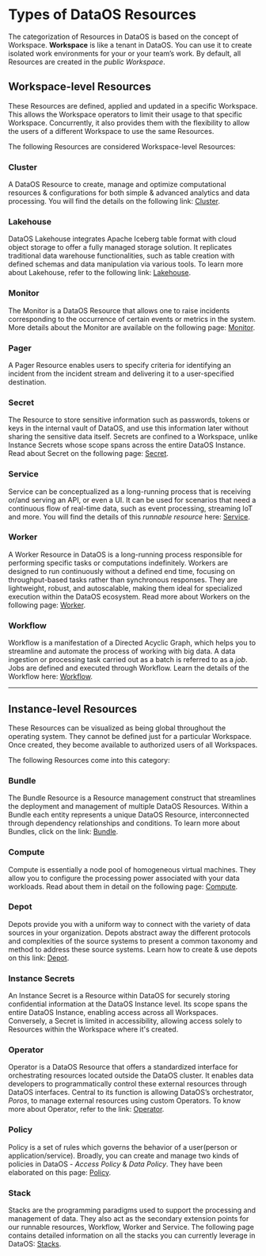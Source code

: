 # Types of DataOS Resources

The categorization of Resources in DataOS is based on the concept of Workspace. **Workspace** is like a tenant in DataOS. You can use it to create isolated work environments for your or your team’s work. By default, all Resources are created in the *public Workspace*.

## Workspace-level Resources

These Resources are defined, applied and updated in a specific Workspace. This allows the Workspace operators to limit their usage to that specific Workspace. Concurrently, it also provides them with the flexibility to allow the users of a different Workspace to use the same Resources.

The following Resources are considered Workspace-level Resources:

### **Cluster**

A DataOS Resource to create, manage and optimize computational resources & configurations for both simple & advanced analytics and data processing. You will find the details on the following link: [Cluster](./cluster.md).


### **Lakehouse** 

<!-- >🔔 Components labeled as **[𝛼 alpha]** are in their Alpha release phase. This stage is primarily for testing and evaluation; therefore, we advise against using these components for critical production tasks. Availability in all environments is not guaranteed. For further information and confirmation of their accessibility, please consult with your DataOS administrator. -->

DataOS Lakehouse integrates Apache Iceberg table format with cloud object storage to offer a fully managed storage solution. It replicates traditional data warehouse functionalities, such as table creation with defined schemas and data manipulation via various tools. To learn more about Lakehouse, refer to the following link: [Lakehouse](./lakehouse.md).

### **Monitor**

The Monitor is a DataOS Resource that allows one to raise incidents corresponding to the occurrence of certain events or metrics in the system. More details about the Monitor are available on the following page: [Monitor](./monitor.md).

### **Pager**

A Pager Resource enables users to specify criteria for identifying an incident from the incident stream and delivering it to a user-specified destination. 


### **Secret**

The Resource to store sensitive information such as passwords, tokens or keys in the internal vault of DataOS, and use this information later without sharing the sensitive data itself. Secrets are confined to a Workspace, unlike Instance Secrets whose scope spans across the entire DataOS Instance. Read about Secret on the following page: [Secret](./secret.md).

### **Service**

Service can be conceptualized as a long-running process that is receiving or/and serving an API, or even a UI. It can be used for scenarios that need a continuous flow of real-time data, such as event processing, streaming IoT and more. You will find the details of this *runnable resource* here: [Service](./service.md).

### **Worker**

A Worker Resource in DataOS is a long-running process responsible for performing specific tasks or computations indefinitely. Workers are designed to run continuously without a defined end time, focusing on throughput-based tasks rather than synchronous responses. They are lightweight, robust, and autoscalable, making them ideal for specialized execution within the DataOS ecosystem. Read more about Workers on the following page: [Worker](./worker.md).

### **Workflow**

Workflow is a manifestation of a Directed Acyclic Graph, which helps you to streamline and automate the process of working with big data. A data ingestion or processing task carried out as a batch is referred to as a *job*. Jobs are defined and executed through Workflow. Learn the details of the Workflow here: [Workflow](./workflow.md).



---

## Instance-level Resources

These Resources can be visualized as being global throughout the operating system. They cannot be defined just for a particular Workspace. Once created, they become available to authorized users of all Workspaces.

The following Resources come into this category:

### **Bundle** 

<!-- >🔔 Components labeled as **[𝛼 alpha]** are in their Alpha release phase. This stage is primarily for testing and evaluation; therefore, we advise against using these components for critical production tasks. Availability in all environments is not guaranteed. For further information and confirmation of their accessibility, please consult with your DataOS administrator. -->

The Bundle Resource is a Resource management construct that streamlines the deployment and management of multiple DataOS Resources. Within a Bundle each entity represents a unique DataOS Resource, interconnected through dependency relationships and conditions. To learn more about Bundles, click on the link: [Bundle](./bundle.md).

### **Compute**

Compute is essentially a node pool of homogeneous virtual machines. They allow you to configure the processing power associated with your data workloads. Read about them in detail on the following page: [Compute](./compute.md).

### **Depot**

Depots provide you with a uniform way to connect with the variety of data sources in your organization. Depots abstract away the different protocols and complexities of the source systems to present a common taxonomy and method to address these source systems. Learn how to create & use depots on this link: [Depot](./depot.md).

### **Instance Secrets**

An Instance Secret is a Resource within DataOS for securely storing confidential information at the DataOS Instance level. Its scope spans the entire DataOS Instance, enabling access across all Workspaces. Conversely, a Secret is limited in accessibility, allowing access solely to Resources within the Workspace where it's created. 

### **Operator**

<!-- >🔔 Components labeled as **[𝛼 alpha]** are in their Alpha release phase. This stage is primarily for testing and evaluation; therefore, we advise against using these components for critical production tasks. Availability in all environments is not guaranteed. For further information and confirmation of their accessibility, please consult with your DataOS administrator. -->

Operator is a DataOS Resource that offers a standardized interface for orchestrating resources located outside the DataOS cluster. It enables data developers to programmatically control these external resources through DataOS interfaces. Central to its function is allowing DataOS’s orchestrator, *Poros*, to manage external resources using custom Operators. To know more about Operator, refer to the link: [Operator](./operator.md).

### **Policy**

Policy is a set of rules which governs the behavior of a user(person or application/service). Broadly, you can create and manage two kinds of policies in DataOS - *Access Policy* & *Data Policy*. They have been elaborated on this page: [Policy](./policy.md).

### **Stack**

<!-- >🔔 Components labeled as **[𝛼 alpha]** are in their Alpha release phase. This stage is primarily for testing and evaluation; therefore, we advise against using these components for critical production tasks. Availability in all environments is not guaranteed. For further information and confirmation of their accessibility, please consult with your DataOS administrator. -->

Stacks are the programming paradigms used to support the processing and management of data. They also act as the secondary extension points for our runnable resources, Workflow, Worker and Service. The following page contains detailed information on all the stacks you can currently leverage in DataOS: [Stacks](./stacks.md).
